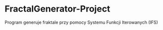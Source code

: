 # FractalGenerator-Project
 Program generuje fraktale przy pomocy Systemu Funkcji Iterowanych (IFS)

